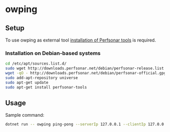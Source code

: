 # owping

## Setup
To use owping as external tool [installation of Perfsonar tools](http://docs.perfsonar.net/install_debian.html) is required.

### Installation on Debian-based systems
```bash
cd /etc/apt/sources.list.d/
sudo wget http://downloads.perfsonar.net/debian/perfsonar-release.list
wget -qO - http://downloads.perfsonar.net/debian/perfsonar-official.gpg.key | sudo apt-key add -
sudo add-apt-repository universe
sudo apt-get update
sudo apt-get install perfsonar-tools
```

## Usage
Sample command:
```bash
dotnet run -- owping ping-pong --serverIp 127.0.0.1 --clientIp 127.0.0.1 --port 11111 --time 1 --msgs-per-sec 100,500 --msg-size 500 --transmissionTechnology "Loopback" --comment "Sample Comment"
```

